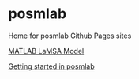 # posmlab
Home for posmlab Github Pages sites

[MATLAB LaMSA Model](https://posmlab.github.io/matlab-lamsa-model/)

[Getting started in posmlab](https://posmlab.github.io/getting-started)
